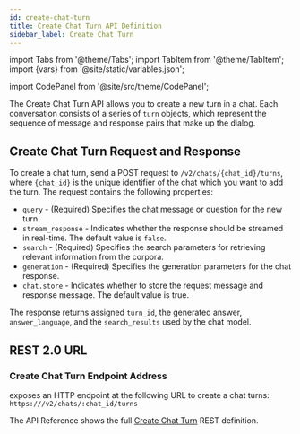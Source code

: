 ```yaml
---
id: create-chat-turn
title: Create Chat Turn API Definition
sidebar_label: Create Chat Turn
---
```


import Tabs from '@theme/Tabs';
import TabItem from '@theme/TabItem';
import {vars} from '@site/static/variables.json';

import CodePanel from '@site/src/theme/CodePanel';


The Create Chat Turn API allows you to create a new turn in a chat. Each
conversation consists of a series of `turn` objects, which represent the
sequence of message and response pairs that make up the dialog.

## Create Chat Turn Request and Response

To create a chat turn, send a POST request to `/v2/chats/{chat_id}/turns`, where
`{chat_id}` is the unique identifier of the chat which you want to add the
turn. The request contains the following properties:

- `query` - (Required) Specifies the chat message or question for the new turn.
- `stream_response` - Indicates whether the response should be streamed in
  real-time. The default value is `false`.
- `search` - (Required) Specifies the search parameters for retrieving
  relevant information from the corpora.
- `generation` - (Required) Specifies the generation parameters for the chat
  response.
- `chat.store` - Indicates whether to store the request message and response
  message. The default value is true.

The response returns assigned `turn_id`, the generated answer, `answer_language`,
and the `search_results` used by the chat model.

## REST 2.0 URL

### Create Chat Turn Endpoint Address

<Config v="names.product"/> exposes an HTTP endpoint at the following URL
to create a chat turns:
<code>https://<Config v="domains.rest.indexing"/>/v2/chats/:chat_id/turns</code>

The API Reference shows the full [Create Chat Turn](/docs/rest-api/create-chat-turn) REST definition.
